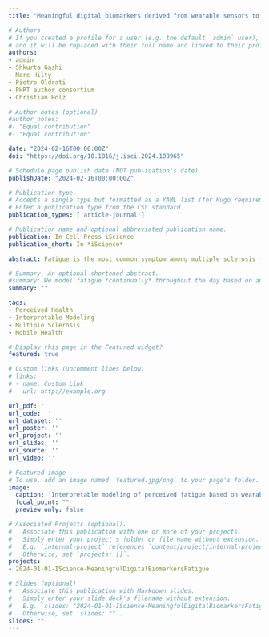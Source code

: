 ```yaml
---
title: "Meaningful digital biomarkers derived from wearable sensors to predict daily fatigue in multiple sclerosis patients and healthy controls"

# Authors
# If you created a profile for a user (e.g. the default `admin` user), write the username (folder name) here 
# and it will be replaced with their full name and linked to their profile.
authors:
- admin
- Shkurta Gashi
- Marc Hilty
- Pietro Oldrati
- PHRT author consortium
- Christian Holz

# Author notes (optional)
#author_notes:
#- "Equal contribution"
#- "Equal contribution"

date: "2024-02-16T00:00:00Z"
doi: "https://doi.org/10.1016/j.isci.2024.108965"

# Schedule page publish date (NOT publication's date).
publishDate: "2024-02-16T00:00:00Z"

# Publication type.
# Accepts a single type but formatted as a YAML list (for Hugo requirements).
# Enter a publication type from the CSL standard.
publication_types: ['article-journal']

# Publication name and optional abbreviated publication name.
publication: In Cell Press iScience
publication_short: In *iScience*

abstract: Fatigue is the most common symptom among multiple sclerosis (MS) patients and severely affects the quality of life. We investigate how perceived fatigue can be predicted using biomarkers collected from an arm-worn wearable sensor for MS patients (n = 51) and a healthy control group (n = 23) at an unprecedented time resolution of more than five times per day. On average, during our two-week study, participants reported their level of fatigue 51 times totaling more than 3,700 data points. Using interpretable generalized additive models, we find that increased physical activity, heart rate, sympathetic activity, and parasympathetic activity while awake and asleep relate to perceived fatigue throughout the day—partly affected by dysfunction of the ANS. We believe our analysis opens up new research opportunities for fine-grained modeling of perceived fatigue based on passively collected physiological signals using wearables—for MS patients and healthy controls alike.

# Summary. An optional shortened abstract.
#summary: We model fatigue *continually* throughout the day based on an arm-worn wearable. Using Generalized Additive Models, we find that increased physical activity, heart rate, sympathetic activity, and parasympathetic activity relate to perceived fatigue. We find that the Autonomic Nervous System (ANS) crucially affects the perception of fatigue and its predictability.
summary: ""

tags:
- Perceived Health
- Interpretable Modeling
- Multiple Sclerosis
- Mobile Health

# Display this page in the Featured widget?
featured: true

# Custom links (uncomment lines below)
# links:
# - name: Custom Link
#   url: http://example.org

url_pdf: ''
url_code: ''
url_dataset: ''
url_poster: ''
url_project: ''
url_slides: ''
url_source: ''
url_video: ''

# Featured image
# To use, add an image named `featured.jpg/png` to your page's folder. 
image:
  caption: 'Interpretable modeling of perceived fatigue based on wearable sensor data continually throughout the day.'
  focal_point: ""
  preview_only: false

# Associated Projects (optional).
#   Associate this publication with one or more of your projects.
#   Simply enter your project's folder or file name without extension.
#   E.g. `internal-project` references `content/project/internal-project/index.md`.
#   Otherwise, set `projects: []`.
projects:
- 2024-01-01-IScience-MeaningfulDigitalBiomarkersFatigue

# Slides (optional).
#   Associate this publication with Markdown slides.
#   Simply enter your slide deck's filename without extension.
#   E.g. `slides: "2024-01-01-IScience-MeaningfulDigitalBiomarkersFatigue"` references `content/slides/2024-01-01-IScience-MeaningfulDigitalBiomarkersFatigue/index.md`.
#   Otherwise, set `slides: ""`.
slides: ""
---
```

